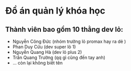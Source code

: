 # Đồ án quản lý khóa học
## Thành viên bao gồm 10 thằng dev lỏ:
* Nguyễn Công Đức (nhóm trưởng lỏ promax hay ra dẻ )
* Phan Duy Cửu (dev super lỏ 1)
* Nguyễn Quang Hà (dev lỏ plus 2)
* Trần Quang Trường (qq gì cũng đến tay anh)
* ... còn lại không biết tên
